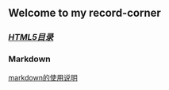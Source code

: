 ## Welcome to my record-corner

### [***<u>HTML5目录</u>***](./html/html.md) 


### Markdown
[markdown的使用说明](./markdown/markdown_grammar.md)


